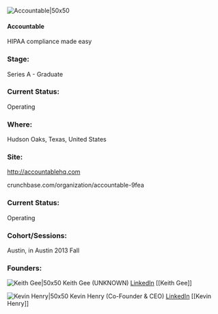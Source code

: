 

![Accountable|50x50](https://apimg.techstars.com/connect/images/image_files/60a41620c54664000792e2f0/original/HIPAA_Badge_Webclip.jpg)

#### Accountable
HIPAA compliance made easy

### Stage: 
Series A - Graduate 

### Current Status: 
Operating

### Where:
Hudson Oaks, Texas, United States

### Site:
http://accountablehq.com



crunchbase.com/organization/accountable-9fea

### Current Status: 
Operating

### Cohort/Sessions: 
Austin, in Austin 2013 Fall

### Founders: 

![Keith Gee|50x50](https://s3.amazonaws.com/photos.angel.co/users/291262-medium_jpg?1366739962) Keith Gee (UNKNOWN) [LinkedIn](https://linkedin.com/pub/michael-keith-gee) [[Keith Gee]]

![Kevin Henry|50x50](https://apimg.techstars.com/connect/users/image_files/527b/0a84/39ad/49c4/7700/01a2/original/2013-8-9_Kevin.jpg?1393629315) Kevin Henry (Co-Founder & CEO) [LinkedIn](https://linkedin.com/in/kevinleehenry) [[Kevin Henry]]


